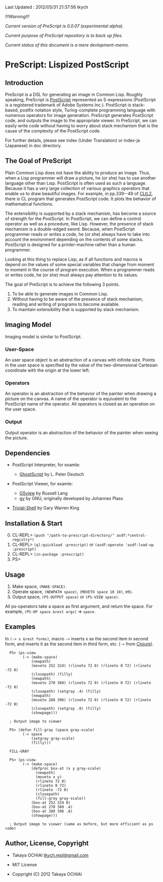Last Updated : 2012/05/31 21:37:56 tkych

*!!!Warning!!!*

*Current version of PreScript is 0.0.07 (experimental alpha).*

*Current purpose of PreScript repository is to back up files.*

*Current status of this document is a mere devlopment-memo.*


PreScript: Lispized PostScript
==============================


Introduction
------------

PreScript is a DSL for generating an image in Common Lisp.
Roughly speaking, PreScript is [PostScript][] represented as S-expressions (PostScript is a registered trademark of Adobe Systems Inc.).
PostScript is stack-based, postfix notation style, Turing-complete programming language with numerous operators for image generation.
PreScript generates PostScript code, and outputs the image to the appropriate viewer.
In PreScript, we can easily write code without having to worry about stack mechanism that is the cause of the complexity of the PostScript code.

For further details, please see index (Under Translation) or index-ja (Japanese) in doc directory.


  [PostScript]: http://www.adobe.com/products/postscript/


The Goal of PreScript
---------------------

Plain Common Lisp does not have the ability to produce an image.
Thus, when a Lisp programmer will draw a picture, he (or she) has to use another language other than Lisp.
PostScript is often used as such a language.
Because it has a very large collection of various graphics operators that enable us to draw beautiful images.
For example, in pp.339--49 of [CLtL2][], there is CL program that generates PostScript code.
It plots the behavior of mathematical functions.

The extensibility is supported by a stack mechanism, has become a source of strength for the PostScript.
In PostScript, we can define a control operator as well as a procedure, like Lisp.
However, the presence of stack mechanism is a double-edged sword.
Because, when PostScript programmer reads or writes a code, he (or she) always have to take into account the environment depending on the contents of some stacks.
PostScript is designed for a printer-machine rather than a human programmer.

Looking at this thing to replace Lisp, as if all functions and macros is depend on the values of some special variables that change from moment to moment in the course of program execution.
When a programmer reads or writes code, he (or she) must always pay attention to its values.

The goal of PreScript is to achieve the following 3 points.

1. To be able to generate images in Common Lisp.
2. Without having to be aware of the presence of stack mechanism, reading and writing of programs to become available.
3. To maintain extensibility that is supported by stack mechanism.


  [CLtL2]: http://www.cs.cmu.edu/Groups/AI/html/cltl/cltl2.html


Imaging Model
-------------

Imaging model is similar to PostScript.

### User-Space ###

An user space object is an abstraction of a canvas with infinite size.
Points in the user space is specified by the value of the two-dimensional Cartesian coordinate with the origin at the lower left.

### Operators ###

An operator is an abstraction of the behavior of the painter when drawing a picture on the canvas.
A name of the operator is equivalent to the PostScript name of the operator.
All operators is closed as an operation on the user space.

### Output ###

Output operator is an abstraction of the behavior of the painter when seeing the picture.


Dependencies
------------

+ PostScript Interpreter, for examle:
     + [GhostScript](http://www.ghostscript.com/) by L. Peter Deutsch

+ PostScript Viewer, for examle:
     + [GSview](http://pages.cs.wisc.edu/~ghost/gsview/index.htm) by Russell Lang
     + [gv](http://www.gnu.org/software/gv/) by GNU, originally developed by Johannes Plass

+ [Trivial-Shell](http://common-lisp.net/project/trivial-shell/) by Gary Warren King


Installation & Start
--------------------

0.  CL-REPL> `(push "/path-to-prescript-directory/" asdf:*central-registry*)`
1.  CL-REPL> `(ql:quickload :prescript)` or `(asdf:operate 'asdf:load-op :prescript)`
2.  CL-REPL> `(in-package :prescript)`
3.  PS> 


Usage
-----

1. Make space,  `(MAKE-SPACE)`.
2. Operate space, `(NEWPATH space)`, `(MOVETO space 10 10)`, etc.
3. Output space, `(PS-OUTPUT space)` or `(PS-VIEW space)`.

All ps-operators take a space as first argument, and return the space.
For example, `(PS-OP space &rest args)` => `space`.


Examples
--------

In `(-> x &rest forms)`, macro `->` inserts x as the second item in second form,
and inserts it as the second item in third form, etc.
(`->` from [Clojure](http://clojure.org/)).

      PS> (ps-view
            (-> (make-space)
                (newpath)
                (moveto 252 324) (rlineto 72 0) (rlineto 0 72) (rlineto -72 0)
                (closepath) (filly)
                (newpath)
                (moveto 270 360) (rlineto 72 0) (rlineto 0 72) (rlineto -72 0)
                (closepath) (setgray .4) (filly)
                (newpath)
                (moveto 288 396) (rlineto 72 0) (rlineto 0 72) (rlineto -72 0)
                (closepath) (setgray .8) (filly)
                (showpage)))

      ; Output image to viewer

      PS> (defun fill-gray (space gray-scale)
            (-> space
                (setgray gray-scale)
                (filly)))

      FILL-GRAY

      PS> (ps-view
            (-> (make-space)
                (defproc box-at (x y gray-scale)
                  (newpath)
                  (moveto x y)
                  (rlineto 72 0)
                  (rlineto 0 72)
                  (rlineto -72 0)
                  (closepath)
                  (fill-gray gray-scale))
                (box-at 252 324 0)
                (box-at 270 360 .4)
                (box-at 288 396 .8)
                (showpage)))

      ; Output image to viewer (same as before, but more efficient as ps code)


Author, License, Copyright
--------------------------

* Takaya OCHIAI <tkych.repl@gmail.com>

* MIT License

* Copyright (C) 2012 Takaya OCHIAI
